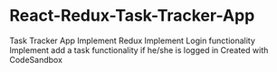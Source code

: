 # React-Redux-Task-Tracker-App
Task Tracker App Implement Redux
Implement Login functionality
Implement add a task functionality if he/she is logged in
Created with CodeSandbox
